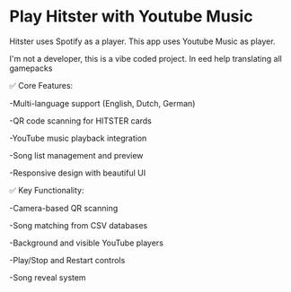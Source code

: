 # Play Hitster with Youtube Music
Hitster uses Spotify as a player. This app uses Youtube Music as player.

I'm not a developer, this is a vibe coded project. In eed help translating all gamepacks

✅ Core Features:

-Multi-language support (English, Dutch, German)

-QR code scanning for HITSTER cards

-YouTube music playback integration

-Song list management and preview

-Responsive design with beautiful UI

✅ Key Functionality:

-Camera-based QR scanning

-Song matching from CSV databases

-Background and visible YouTube players

-Play/Stop and Restart controls

-Song reveal system
